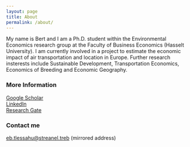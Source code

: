 ```yaml
---
layout: page
title: About
permalink: /about/
---
```


My name is Bert and I am a Ph.D. student within the Environmental Economics research group at the Faculty of Business Economics (Hasselt University). I am currently involved in a project to estimate the economic impact of air transportation and location in Europe. Further research insterests include Sustainable Development, Transportation Economics, Economics of Breeding and Economic Geography.

### More Information

[Google Scholar](https://scholar.google.be/citations?user=RP4y7_8AAAAJ&hl=nl)  
[LinkedIn](https://www.linkedin.com/in/bertlenaerts)  
[Research Gate](https://www.researchgate.net/profile/Bert_Lenaerts/publications)

### Contact me

[eb.tlessahu@streanel.treb](mailto:eb.tlessahu@streanel.treb) (mirrored address)
